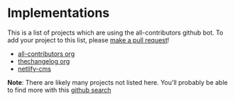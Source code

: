 # Implementations

This is a list of projects which are using the all-contributors github bot. To add your project to this
list, please [make a pull request](CONTRIBUTING.md)!

-   [all-contributors org](https://github.com/all-contributors)
-   [thechangelog org](https://github.com/thechangelog)
-   [netlify-cms](https://github.com/netlify/netlify-cms)

**Note**: There are likely many projects not listed here. You'll probably be able to find more with this
[github search](https://github.com/search?utf8=%E2%9C%93&q=.all-contributorsrc+in%3Apath&type=Code&ref=searchresults)
